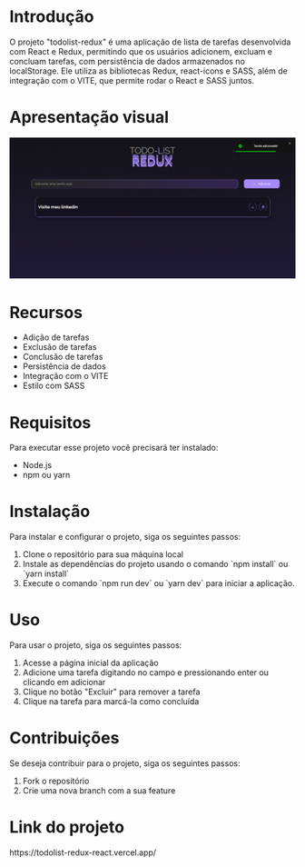 <h1>Introdução</h1>
<p>O projeto "todolist-redux" é uma aplicação de lista de tarefas desenvolvida com React e Redux, permitindo que os usuários adicionem, excluam e concluam tarefas, com persistência de dados armazenados no localStorage. Ele utiliza as bibliotecas Redux, react-icons e SASS, além de integração com o VITE, que permite rodar o React e SASS juntos.</p>
<h1>Apresentação visual</h1>
<img src="https://raw.githubusercontent.com/frontRocha/todolist-redux/master/apresenta%C3%A7%C3%A3o.PNG" alt="Ilustração"/>
<h1>Recursos</h1>
<ul>
  <li>Adição de tarefas</li>
  <li>Exclusão de tarefas</li>
  <li>Conclusão de tarefas</li>
  <li>Persistência de dados</li>
  <li>Integração com o VITE</li>
  <li>Estilo com SASS</li>
</ul>
<h1>Requisitos</h1>
<p>Para executar esse projeto você precisará ter instalado:</p>
<ul>
  <li>Node.js</li>
  <li>npm ou yarn</li>
</ul>
<h1>Instalação</h1>
<p>Para instalar e configurar o projeto, siga os seguintes passos:</p>
<ol>
  <li>Clone o repositório para sua máquina local</li>
  <li>Instale as dependências do projeto usando o comando `npm install` ou `yarn install`</li>
  <li>Execute o comando `npm run dev` ou `yarn dev` para iniciar a aplicação.</li>
</ol>
<h1>Uso</h1>
<p>Para usar o projeto, siga os seguintes passos:</p>
<ol>
  <li>Acesse a página inicial da aplicação</li>
  <li>Adicione uma tarefa digitando no campo e pressionando enter ou clicando em adicionar</li>
  <li>Clique no botão "Excluir" para remover a tarefa</li>
  <li>Clique na tarefa para marcá-la como concluída</li>
</ol>
<h1>Contribuições</h1>
<p>Se deseja contribuir para o projeto, siga os seguintes passos:</p>
<ol>
  <li>Fork o repositório</li>
  <li>Crie uma nova branch com a sua feature</li>
</ol>
<h1>Link do projeto</h1>
<p>https://todolist-redux-react.vercel.app/</p>

